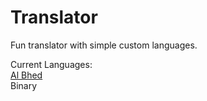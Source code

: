 # Translator
Fun translator with simple custom languages.

Current Languages: <br>
  <a href="http://finalfantasy.wikia.com/wiki/Al_Bhed">Al Bhed</a><br>
  Binary


